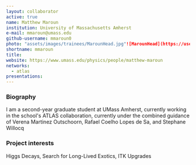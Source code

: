 ```yaml
---
layout: collaborator
active: true
name: Matthew Maroun
institution: University of Massachusetts Amherst
e-mail: mmaroun@umass.edu
github-username: mmaroun0
photo: "assets/images/trainees/MarounHead.jpg"![MarounHead](https://user-images.githubusercontent.com/103769249/228679147-934b4a96-6c37-4807-8913-8cb5e416a62c.jpg)
shortname: mmaroun
title: 
website: https://www.umass.edu/physics/people/matthew-maroun
networks:
  - atlas
presentations:
---
```


### Biography
I am a second-year graduate student at UMass Amherst, currently working in the school's ATLAS collaboration, currently under the combined guidance of Verena Martinez Outschoorn, Rafael Coelho Lopes de Sa, and Stephane Willocq

### Project interests
Higgs Decays, Search for Long-Lived Exotics, ITK Upgrades

